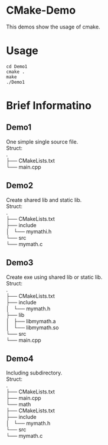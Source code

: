 # CMake-Demo
This demos show the usage of cmake.

# Usage
```  
cd Demo1
cmake .
make
./Demo1
```  

# Brief Informatino
## Demo1
One simple single source file.  
Struct:  
.  
├── CMakeLists.txt  
└── main.cpp  

## Demo2
Create shared lib and static lib.  
Struct:  
.  
├── CMakeLists.txt  
├── include  
│   └── mymathi.h  
└── src  
    └── mymath.c  

## Demo3
Create exe using shared lib or static lib.  
Struct:  
.  
├── CMakeLists.txt  
├── include  
│   └── mymath.h  
├── lib  
│   ├── libmymath.a  
│   └── libmymath.so  
└── src  
    └── main.cpp  

## Demo4
Including subdirectory.  
Struct:  
.  
├── CMakeLists.txt  
├── main.cpp  
└── math  
    ├── CMakeLists.txt  
    ├── include  
    │   └── mymath.h  
    └── src  
        └── mymath.c  


